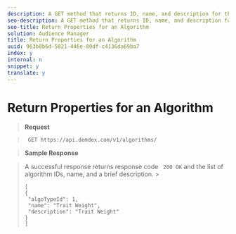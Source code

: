 ```yaml
---
description: A GET method that returns ID, name, and description for the available algorithms. Currently, TraitWeight (ID 1) is the only available algorithm.
seo-description: A GET method that returns ID, name, and description for the available algorithms. Currently, TraitWeight (ID 1) is the only available algorithm.
seo-title: Return Properties for an Algorithm
solution: Audience Manager
title: Return Properties for an Algorithm
uuid: 963b8b6d-5821-446e-80df-c4136da69ba7
index: y
internal: n
snippet: y
translate: y
---
```


# Return Properties for an Algorithm


>**Request** 

>` GET https://api.demdex.com/v1/algorithms/` 

>**Sample Response** 

>A successful response returns response code ` 200 OK` and the list of algorithm IDs, name, and a brief description. >
>```
>[
>{
>  "algoTypeId": 1,
>  "name": "Trait Weight",
>  "description": "Trait Weight"
>}
>]
>```

